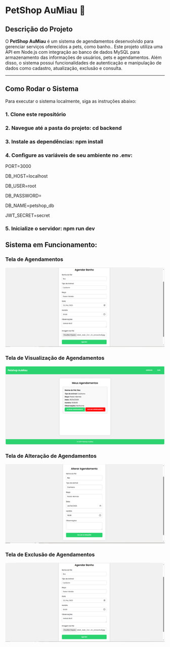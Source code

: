 # PetShop AuMiau 🐾

## Descrição do Projeto

O **PetShop AuMiau** é um sistema de agendamentos desenvolvido para gerenciar serviços oferecidos a pets, como banho.. Este projeto utiliza uma API em Node.js com integração ao banco de dados MySQL para armazenamento das informações de usuários, pets e agendamentos. Além disso, o sistema possui funcionalidades de autenticação e manipulação de dados como cadastro, atualização, exclusão e consulta.

---

## Como Rodar o Sistema

Para executar o sistema localmente, siga as instruções abaixo:

### 1. Clone este repositório

### 2. Navegue até a pasta do projeto: cd backend

### 3. Instale as dependências: npm install

### 4. Configure as variáveis de seu ambiente no .env:

PORT=3000

DB_HOST=localhost

DB_USER=root

DB_PASSWORD=

DB_NAME=petshop_db

JWT_SECRET=secret

### 5. Inicialize o servidor: npm run dev


## Sistema em Funcionamento: 

### Tela de Agendamentos
<img src="img/Captura de tela 2025-04-22 204648.png"/>

### Tela de Visualização de Agendamentos
<img src="img/Captura de tela 2025-04-22 204741.png"/>

### Tela de Alteração de Agendamentos
<img src="img/Captura de tela 2025-04-22 204819.png"/>

### Tela de Exclusão de Agendamentos
<img src="img/Captura de tela 2025-04-22 204648.png"/>

